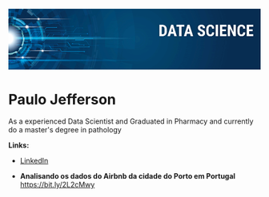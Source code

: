 <p align="center">
  <img src="banner.png" >
</p>

# Paulo Jefferson

As a experienced Data Scientist and Graduated in Pharmacy and currently do a master's degree in pathology

**Links:**
* [LinkedIn](https://www.linkedin.com/in/paulo-jefferson-2bba01119/)


* **Analisando os dados do Airbnb da cidade do Porto em Portugal** https://bit.ly/2L2cMwy

